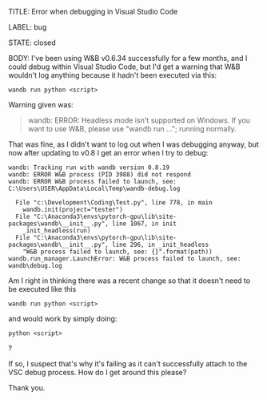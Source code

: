 TITLE:
Error when debugging in Visual Studio Code

LABEL:
bug

STATE:
closed

BODY:
I've been using W&B v0.6.34 successfully for a few months, and I could debug within Visual Studio Code, but I'd get a warning that W&B wouldn't log anything because it hadn't been executed via this:

`wandb run python <script>`

Warning given was:

> wandb: ERROR: Headless mode isn't supported on Windows. If you want to use W&B, please use "wandb run ..."; running normally.

That was fine, as I didn't want to log out when I was debugging anyway, but now after updating to v0.8 I get an error when I try to debug:

```
wandb: Tracking run with wandb version 0.8.19
wandb: ERROR W&B process (PID 3988) did not respond
wandb: ERROR W&B process failed to launch, see: C:\Users\USER\AppData\Local\Temp\wandb-debug.log

  File "c:\Development\Coding\Test.py", line 778, in main
    wandb.init(project="tester")
  File "C:\Anaconda3\envs\pytorch-gpu\lib\site-packages\wandb\__init__.py", line 1067, in init
    _init_headless(run)
  File "C:\Anaconda3\envs\pytorch-gpu\lib\site-packages\wandb\__init__.py", line 296, in _init_headless
    "W&B process failed to launch, see: {}".format(path))
wandb.run_manager.LaunchError: W&B process failed to launch, see: wandb\debug.log
```

Am I right in thinking there was a recent change so that it doesn't need to be executed like this

`wandb run python <script>`

and would work by simply doing:

`python <script>`

?

If so, I suspect that's why it's failing as it can't successfully attach to the VSC debug process.  How do I get around this please?

Thank you.


